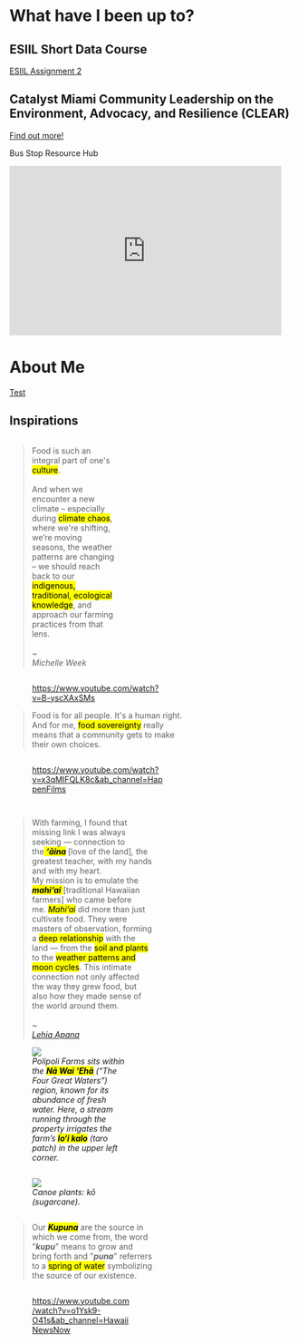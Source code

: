 # What have I been up to?
## ESIIL Short Data Course
[ESIIL Assignment 2](notebooks/Get-Started-with-Open-Reproducible-Science.md)

## Catalyst Miami Community Leadership on the Environment, Advocacy, and Resilience (CLEAR)
[Find out more!](https://www.catalystmiami.org/clear)

Bus Stop Resource Hub

<iframe src="https://docs.google.com/presentation/d/e/2PACX-1vTrg3dPrLhSUYGXc8l3A3F8_KWrAhyXXPq85QXr_UEHfXr5kd5sUh-ew4ziUXWpni_XUy0xA9TuckCD/embed?start=true&loop=true&delayms=3000" frameborder="0" width="480" height="299" allowfullscreen="true" mozallowfullscreen="true" webkitallowfullscreen="true"></iframe>

# About Me
[Test](Test.md)

## Inspirations
<article id="e3c9964b-8645-4108-8108-536bc1aa9d8e" class="page sans"><div class="page-body"><div id="b7b35654-6908-4a48-9484-7831d4acb10e" class="column-list"><div id="a41c162d-8dc0-44b9-b7dc-d378e8e8efb4" style="width:37.5%" class="column"><blockquote id="64c5ab7a-5b04-452e-a24c-c20f0acfc9d5" class="">Food is such an integral part of one&#x27;s <mark class="highlight-blue_background">culture</mark>.<strong><br/><br/></strong>And when we encounter a new climate – especially during <mark class="highlight-blue_background">climate chaos</mark>, where we&#x27;re shifting, we’re moving seasons, the weather patterns are changing – we should reach back to our <mark class="highlight-blue_background">indigenous, traditional, ecological knowledge</mark>, and approach our farming practices from that lens.<br/><br/>~ <br/><em>Michelle Week</em></blockquote><p id="63070efa-a6d1-4e9a-85bf-0a76ad668145" class="">
</p></div><div id="a3bf7df9-2d98-4d96-893e-dde5a40eda0f" style="width:62.5%" class="column"><figure id="3efb6d21-73a4-4461-a0fd-6b99b57ae1aa"><div class="source"><a href="https://www.youtube.com/watch?v=B-yscXAxSMs">https://www.youtube.com/watch?v=B-yscXAxSMs</a></div></figure><p id="12ebb97d-8834-44fc-8c95-5e65ce4a6257" class="">
</p><blockquote id="4e73f12d-1c70-40ab-b46b-fa8a2b3508d4" class="">Food is for all people. It&#x27;s a human right. And for me, <mark class="highlight-blue_background">food sovereignty</mark> really means that a community gets to make their own choices.</blockquote></div></div><div id="21538602-b7e1-477a-999a-65edf268cc4a" class="column-list"><div id="c6c6dcb2-f58f-417b-b9fe-435530729f90" style="width:62.5%" class="column"><figure id="069cdc09-a6b1-4b99-89ed-a864c08e8287"><div class="source"><a href="https://www.youtube.com/watch?v=x3qMIFQLK8c&amp;ab_channel=HappenFilms">https://www.youtube.com/watch?v=x3qMIFQLK8c&amp;ab_channel=HappenFilms</a></div></figure></div><div id="8940a1a5-0589-44f5-a497-4da2832e70e5" style="width:37.5%" class="column"><blockquote id="815df6b1-078d-47bf-b2de-8a600c97fd2f" class=""></blockquote><p id="e1c21ee2-5f81-4802-b4c3-e9a19c080d1d" class="">
</p></div></div><div id="8e3384ec-0238-47a1-bae9-677dce904985" class="column-list"><div id="d1d7b0f9-2de6-4c42-8c6c-c2ecf47ba131" style="width:50%" class="column"><blockquote id="d6b920e7-111c-47de-b7fe-da84b86d768a" class="">With farming, I found that missing link I was always seeking — connection to the<mark class="highlight-pink_background"> </mark><em><mark class="highlight-pink_background"><strong>‘āina</strong></mark></em><em><strong> </strong></em>[love of the land]<em>,</em> the greatest teacher, with my hands and with my heart. <br/>My mission is to emulate the <br/><em><mark class="highlight-pink_background"><strong>mahi‘ai</strong></mark></em><mark class="highlight-pink_background"> </mark>[traditional Hawaiian farmers] who came before me. <em><mark class="highlight-pink_background">Mahi‘ai</mark></em> did more than just cultivate food. They were masters of observation, forming a <mark class="highlight-blue_background">deep relationship</mark> with the land — from the <mark class="highlight-blue_background">soil and plants</mark> to the <mark class="highlight-blue_background">weather patterns and moon cycles</mark>. This intimate connection not only affected the way they grew food, but also how they made sense of the world around them.<br/><br/>~ <br/><em><a href="https://www.mauimagazine.net/polipoli-farms/">Lehia Apana</a></em></blockquote><figure id="ee2beabb-b75e-4b52-9ae6-864d64666ec9" class="image"><a href="https://www.mauimagazine.net/wp-content/uploads/polipoli-farms-water-irrigated-loi-kalo-taro-paddy.jpg"><img src="https://www.mauimagazine.net/wp-content/uploads/polipoli-farms-water-irrigated-loi-kalo-taro-paddy.jpg"/></a><figcaption><em>Polipoli Farms sits within the </em><em><mark class="highlight-pink_background"><strong>Nā Wai ‘Ehā</strong></mark></em><em> (“The Four Great Waters”) region, known for its abundance of fresh water. Here, a stream running through the property irrigates the farm’s </em><em><mark class="highlight-pink_background"><strong>lo‘i kalo</strong></mark></em><em> (taro patch) in the upper left corner.</em></figcaption></figure></div><div id="f00d82b5-a786-48ab-9869-cd9dae4bbd76" style="width:50%" class="column"><figure id="ec6203aa-94d7-439b-9bba-b0ea81d337bb" class="image"><a href="https://www.mauimagazine.net/wp-content/uploads/polipoli-farms-ko-sugar-cane-600x600.jpg"><img src="https://www.mauimagazine.net/wp-content/uploads/polipoli-farms-ko-sugar-cane-600x600.jpg"/></a><figcaption><em>Canoe plants: kō (sugarcane).</em></figcaption></figure><p id="f5789cb0-0541-47d3-9418-eed2ee10c378" class="">
</p></div></div><div id="85c2ec1f-2ba6-46a6-b1ac-d32c52df1eb8" class="column-list"><div id="5d1b5401-ab44-435b-abf4-9bcb751c67bf" style="width:50%" class="column"><blockquote id="fc7278ad-8bab-47a3-9794-bf11d5d5253f" class="">Our <em><mark class="highlight-pink_background"><strong>Kupuna</strong></mark></em> are the source in which we come from, the word &quot;<em><strong>kupu</strong></em>&quot; means to grow and bring forth and &quot;<em><strong>puna</strong></em>&quot; referrers to a <mark class="highlight-blue_background">spring of water</mark>  symbolizing the source of our existence.</blockquote><p id="267c9b36-76c4-4d0a-bff6-ac1fff7e1b1b" class="">
</p></div><div id="c7e6173c-dd36-403c-81fb-5852afe40ab6" style="width:50%" class="column"><figure id="91b054eb-0df2-4ac3-82f8-ef39363d22d8"><div class="source"><a href="https://www.youtube.com/watch?v=o1Ysk9-O41s&amp;ab_channel=HawaiiNewsNow">https://www.youtube.com/watch?v=o1Ysk9-O41s&amp;ab_channel=HawaiiNewsNow</a></div></figure></div></div><p id="47c54e1c-d4b3-43d9-a9d5-6a637b4dbdae" class="">
</p><p id="26f6c771-545f-44e5-8b5f-a764086c3939" class="">
</p></div></article>
